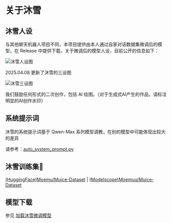 # 关于沐雪

## 沐雪人设

与其他聊天机器人项目不同，本项目提供由本人通过自家对话数据集微调后的模型，在 Release 中提供下载，关于微调后的模型人设，目前公开的信息如下：

![沐雪人设图](/settings.png)

2025.04.08 更新了沐雪的三设图

![沐雪三设图](/ThreeDesignDiagrams.png)

我们鼓励任何形式的二次创作，包括 AI 绘图。（对于生成式AI产生的作品，请标注明显的AI创作水印）

## 系统提示词

沐雪的系统提示词基于 Qwen-Max 系列模型调教，在别的模型中可能体现出较大的差异

请参考：[auto_system_prompt.py](https://github.com/Moemu/MuiceBot/blob/main/muicebot/llm/utils/auto_system_prompt.py)

## 沐雪训练集📑

[(HuggingFace)Moemu/Muice-Dataset](https://huggingface.co/datasets/Moemu/Muice-Dataset) | [(Modelscope)Moemuu/Muice-Dataset](https://www.modelscope.cn/datasets/Moemuu/Muice-Dataset)

## 模型下载

参见 [加载沐雪微调模型](https://github.com/Moemu/Muice-Chatbot/tree/main?tab=readme-ov-file#%E5%8A%A0%E8%BD%BD%E6%B2%90%E9%9B%AA%E5%BE%AE%E8%B0%83%E6%A8%A1%E5%9E%8B)